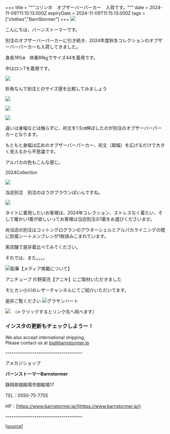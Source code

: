 +++
title = """コリンボ　オブザーバーパーカー　入荷です。"""
date = 2024-11-09T11:15:13.000Z
expiryDate = 2024-11-09T11:15:13.000Z
tags = ["clothes","BarnStormer"]
+++
[![](https://stat.ameba.jp/user_images/20231023/16/barnstormer-go/b2/03/p/o0420015015354743273.png)](https://ameblo.jp/barnstormer-go/entry-12825670498.html)

こんにちは、バーンストーマーです。

別注のオブザーバーパーカーに引き続き、2024年度秋冬コレクションのオブザーバーパーカーも入荷してきました。

身長181㎝　体重89㎏でサイズ44を着用です。

中はロンTを着用です。

[![](https://stat.ameba.jp/user_images/20241109/18/barnstormer-go/12/03/j/o0474070015508013645.jpg)](https://stat.ameba.jp/user_images/20241109/18/barnstormer-go/12/03/j/o0474070015508013645.jpg)

折角なんで別注とのサイズ感を比較してみましょう

[![](https://stat.ameba.jp/user_images/20241109/18/barnstormer-go/9d/87/j/o0519070015508013626.jpg)](https://stat.ameba.jp/user_images/20241109/18/barnstormer-go/9d/87/j/o0519070015508013626.jpg)

[![](https://stat.ameba.jp/user_images/20241109/18/barnstormer-go/45/fa/j/o0503070015508013603.jpg)](https://stat.ameba.jp/user_images/20241109/18/barnstormer-go/45/fa/j/o0503070015508013603.jpg)

[![](https://stat.ameba.jp/user_images/20241109/18/barnstormer-go/eb/d4/j/o0466070015508013632.jpg)](https://stat.ameba.jp/user_images/20241109/18/barnstormer-go/eb/d4/j/o0466070015508013632.jpg)

違いは身幅などは触らずに、裄丈を1.5㎝伸ばしたのが別注のオブザーバーパーカーとなります。

もともと身幅は広めのオブザーバーパーカー、裄丈（肩幅）を広げるだけで大きく見えるから不思議です。

アルパカの色もこんな感じ。

2024Collection

[![](https://stat.ameba.jp/user_images/20241109/18/barnstormer-go/48/58/j/o0466070015508013607.jpg)](https://stat.ameba.jp/user_images/20241109/18/barnstormer-go/48/58/j/o0466070015508013607.jpg)

当店別注　別注のほうがブラウンぽいんですね。

[![](https://stat.ameba.jp/user_images/20241109/18/barnstormer-go/dd/a0/j/o0466070015508013636.jpg)](https://stat.ameba.jp/user_images/20241109/18/barnstormer-go/dd/a0/j/o0466070015508013636.jpg)

タイトに着用したいお客様は、2024年コレクション、ストレスなく着たい、そして暖かい1着が欲しいってお客様は当店別注の1着をお選びくださいませ。

尚当店の別注はコットングログランのアウターシェルとアルパカライニングの間に防風シートメンブレンが1枚挟みこまれています。

実店舗で是非着比べてみてください。

それでは、また。。。。

![鉛筆](https://stat100.ameba.jp/blog/ucs/img/char/char3/519.png)【メディア掲載について】

アニチューブ 片野英児【アニキ】にご取材いただきました

モヒカン小川のレザーチャンネルにてご紹介いただいてます。

是非ご覧ください ![グラサンハート](https://stat100.ameba.jp/blog/ucs/img/char/char3/148.png)

[![](https://stat.ameba.jp/user_images/20230412/16/barnstormer-go/6a/23/p/o0108010815269242493.png)](https://www.instagram.com/barnstormer_daily/)　（←クリックするとリンク先へ飛べます）

### インスタの更新もチェックしようー！

We also accept international shipping,  
Please contact us at bs@barnstormer.jp

**\-------------------------------------**

アメカジショップ

**バーンストーマーBarnstormer**

静岡県御殿場市御殿場17

TEL：0550-75-7755

HP：[https://www.barnstormer.jp/](https://www.barnstormer.jp/)

**\-------------------------------------**

[[source]](https://ameblo.jp/barnstormer-go/entry-12874404448.html)
